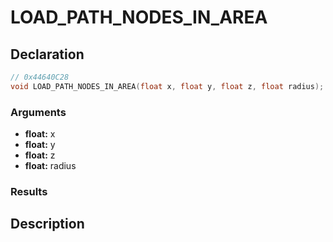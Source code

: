 # LOAD_PATH_NODES_IN_AREA

## Declaration
```cpp
// 0x44640C28
void LOAD_PATH_NODES_IN_AREA(float x, float y, float z, float radius);
```

### Arguments
- **float:** x
- **float:** y
- **float:** z
- **float:** radius

### Results

## Description
